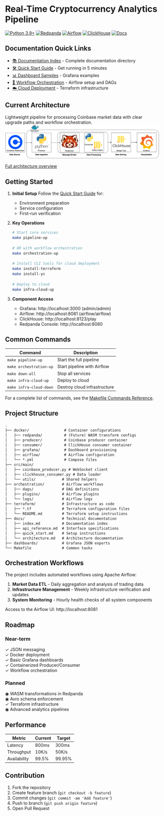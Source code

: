# Real-Time Cryptocurrency Analytics Pipeline

[![Python 3.9+](https://img.shields.io/badge/python-3.9+-blue.svg)](https://www.python.org/downloads/) 
[![Redpanda](https://img.shields.io/badge/Streaming-Redpanda-ff69b4)](https://redpanda.com/)
[![Airflow](https://img.shields.io/badge/Orchestration-Airflow-017CEE)](https://airflow.apache.org/)
[![ClickHouse](https://img.shields.io/badge/Database-ClickHouse-FFCC01)](https://clickhouse.com/)
[![Docs](https://img.shields.io/badge/Docs-API%20Reference-blueviolet)](docs/api_reference.md)

## Documentation Quick Links
- [📚 Documentation Index](docs/index.md) - Complete documentation directory
- [🛠️ Quick Start Guide](docs/quick_start.md) - Get running in 5 minutes
- [📊 Dashboard Samples](dashboards/) - Grafana examples
- [🔄 Workflow Orchestration](docker/airflow/README.md) - Airflow setup and DAGs
- [☁️ Cloud Deployment](terraform/README.md) - Terraform infrastructure

## Current Architecture
Lightweight pipeline for processing Coinbase market data with clear upgrade paths and workflow orchestration.
![Pipeline Diagram](https://github.com/AIZharau/coinbase-realtime-analytics/blob/main/docs/images/pipeline.png)  

[Full architecture overview](docs/architecture.md) 

## Getting Started

1. **Initial Setup**
   Follow the [Quick Start Guide](docs/quick_start.md) for:
   - Environment preparation
   - Service configuration
   - First-run verification

2. **Key Operations**
   ```bash
   # Start core services
   make pipeline-up

   # OR with workflow orchestration
   make orchestration-up

   # Install CLI tools for cloud deployment
   make install-terraform
   make install-yc
   
   # Deploy to cloud
   make infra-cloud-up
   ```

3. **Component Access**
   - Grafana: http://localhost:3000 (admin/admin)
   - Airflow: http://localhost:8081 (airflow/airflow)
   - ClickHouse: http://localhost:8123/play
   - Redpanda Console: http://localhost:8080

## Common Commands

| Command | Description |
|---------|-------------|
| `make pipeline-up` | Start the full pipeline |
| `make orchestration-up` | Start pipeline with Airflow |
| `make down-all` | Stop all services |
| `make infra-cloud-up` | Deploy to cloud |
| `make infra-cloud-down` | Destroy cloud infrastructure |

For a complete list of commands, see the [Makefile Commands Reference](docs/quick_start.md#common-makefile-commands).

## Project Structure

```
.
├── docker/                # Container configurations
│   ├── redpanda/          # (Future) WASM transform configs
│   ├── producer/          # Coinbase producer container
│   ├── consumer/          # ClickHouse consumer container
│   ├── grafana/           # Dashboard provisioning
│   ├── airflow/           # Airflow configuration
│   └── *.yml              # Compose files
├── src/main/
│   ├── coinbase_producer.py # WebSocket client
│   ├── clickhouse_consumer.py # Data loader
│   └── utils/            # Shared helpers
├── orchestration/        # Airflow workflows
│   ├── dags/             # DAG definitions
│   ├── plugins/          # Airflow plugins
│   └── logs/             # Airflow logs
├── terraform/            # Infrastructure as code
│   ├── *.tf              # Terraform configuration files
│   └── README.md         # Terraform setup instructions
├── docs/                 # Technical documentation
│   ├── index.md          # Documentation index
│   ├── api_reference.md  # Interface specifications
│   ├── quick_start.md    # Setup instructions
│   └── architecture.md   # Architecture documentation
├── dashboards/           # Grafana JSON exports
└── Makefile              # Common tasks
```

## Orchestration Workflows

The project includes automated workflows using Apache Airflow:

1. **Market Data ETL** - Daily aggregation and analysis of trading data
2. **Infrastructure Management** - Weekly infrastructure verification and updates
3. **System Monitoring** - Hourly health checks of all system components

Access to the Airflow UI: http://localhost:8081

## Roadmap

### Near-term
✓ JSON messaging  
✓ Docker deployment  
✓ Basic Grafana dashboards  
✓ Containerized Producer/Consumer  
✓ Workflow orchestration  

### Planned
◉ WASM transformations in Redpanda  
◉ Avro schema enforcement  
✓ Terraform infrastructure  
◉ Advanced analytics pipelines  


## Performance

| Metric          | Current | Target |
|----------------|---------|--------|
| Latency        | 800ms   | 300ms  |
| Throughput     | 10K/s   | 50K/s  |
| Availability   | 99.5%   | 99.95% |

## Contribution

1. Fork the repository
2. Create feature branch (`git checkout -b feature`)
3. Commit changes (`git commit -am 'Add feature'`)
4. Push to branch (`git push origin feature`)
5. Open Pull Request